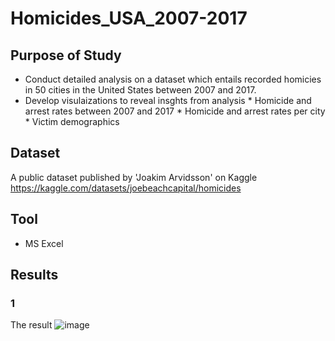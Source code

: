 # Homicides_USA_2007-2017

## Purpose of Study
* Conduct detailed analysis on a dataset which entails recorded homicies in 50 cities in the United States between 2007 and 2017.
* Develop visulaizations to reveal insghts from analysis
      * Homicide and arrest rates between 2007 and 2017
      * Homicide and arrest rates per city
      * Victim demographics

## Dataset
A public dataset published by 'Joakim Arvidsson' on Kaggle <https://kaggle.com/datasets/joebeachcapital/homicides>

## Tool
* MS Excel

## Results

### 1
The result
![image](https://github.com/Mubarak-Monsuru/Homicides_USA_2007-2017/assets/141940008/4cb75de1-27d1-494e-9951-9b80c897c4e0)
